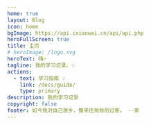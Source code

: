 ```yaml
---
home: true
layout: Blog
icon: home
bgImage: https://api.ixiaowai.cn/api/api.php
heroFullScreen: true
title: 主页
# heroImage: /logo.svg
heroText: 嗨~
tagline: 我的学习记录。✨
actions:
  - text: 学习指南 💡
    link: /docs/guide/
    type: primary
description: 我的学习记录
copyright: false
footer: 如今我对自己故乡，像来往匆匆的过客。 --家
---
```

